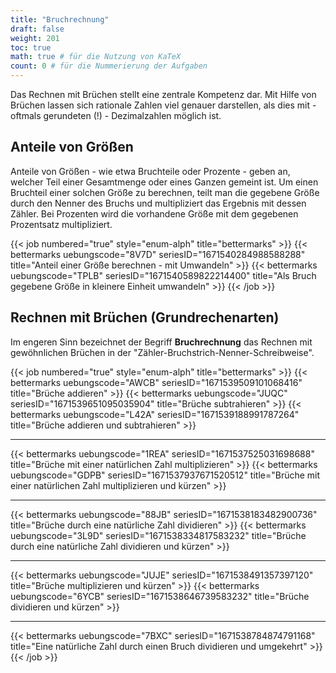 ```yaml
---
title: "Bruchrechnung"
draft: false
weight: 201
toc: true
math: true # für die Nutzung von KaTeX
count: 0 # für die Nummerierung der Aufgaben
---
```


Das Rechnen mit Brüchen stellt eine zentrale Kompetenz dar. Mit Hilfe von Brüchen lassen sich rationale Zahlen viel genauer darstellen, als dies mit - oftmals gerundeten (!) - Dezimalzahlen möglich ist.

## Anteile von Größen

Anteile von Größen - wie etwa Bruchteile oder Prozente - geben an, welcher Teil einer Gesamtmenge oder eines Ganzen gemeint ist. Um einen Bruchteil einer solchen Größe zu berechnen, teilt man die gegebene Größe durch den Nenner des Bruchs und multipliziert das Ergebnis mit dessen Zähler. Bei Prozenten wird die vorhandene Größe mit dem gegebenen Prozentsatz multipliziert.

{{< job numbered="true" style="enum-alph" title="bettermarks" >}}
{{< bettermarks uebungscode="8V7D" seriesID="1671540284988588288" title="Anteil einer Größe berechnen - mit Umwandeln" >}}
{{< bettermarks uebungscode="TPLB" seriesID="1671540589822214400" title="Als Bruch gegebene Größe in kleinere Einheit umwandeln" >}}
{{< /job >}}

## Rechnen mit Brüchen (Grundrechenarten)

Im engeren Sinn bezeichnet der Begriff **Bruchrechnung** das Rechnen mit gewöhnlichen Brüchen in der "Zähler-Bruchstrich-Nenner-Schreibweise".

{{< job numbered="true" style="enum-alph" title="bettermarks" >}}
{{< bettermarks uebungscode="AWCB" seriesID="1671539509101068416" title="Brüche addieren" >}}
{{< bettermarks uebungscode="JUQC" seriesID="1671539651095035904" title="Brüche subtrahieren" >}}
{{< bettermarks uebungscode="L42A" seriesID="1671539188991787264" title="Brüche addieren und subtrahieren" >}}
<hr>
{{< bettermarks uebungscode="1REA" seriesID="1671537525031698688" title="Brüche mit einer natürlichen Zahl multiplizieren" >}}
{{< bettermarks uebungscode="GDPB" seriesID="1671537937671520512" title="Brüche mit einer natürlichen Zahl multiplizieren und kürzen" >}}
<hr>
{{< bettermarks uebungscode="88JB" seriesID="1671538183482900736" title="Brüche durch eine natürliche Zahl dividieren" >}}
{{< bettermarks uebungscode="3L9D" seriesID="1671538334817583232" title="Brüche durch eine natürliche Zahl dividieren und kürzen" >}}
<hr>
{{< bettermarks uebungscode="JUJE" seriesID="1671538491357397120" title="Brüche multiplizieren und kürzen" >}}
{{< bettermarks uebungscode="6YCB" seriesID="1671538646739583232" title="Brüche dividieren und kürzen" >}}
<hr>
{{< bettermarks uebungscode="7BXC" seriesID="1671538784874791168" title="Eine natürliche Zahl durch einen Bruch dividieren und umgekehrt" >}}
{{< /job >}}
